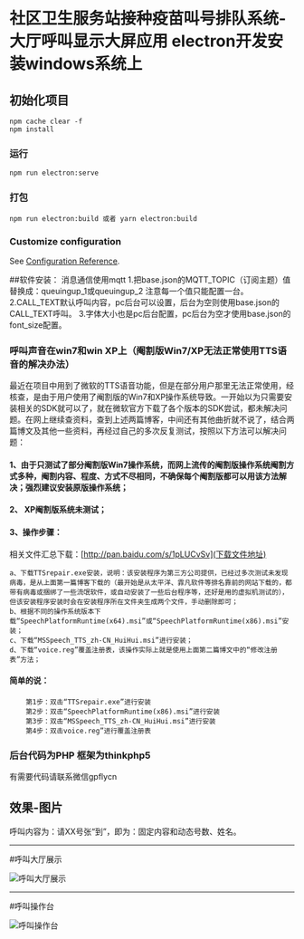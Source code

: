 # 社区卫生服务站接种疫苗叫号排队系统-大厅呼叫显示大屏应用 electron开发安装windows系统上

## 初始化项目
```
npm cache clear -f
npm install
```

### 运行
```
npm run electron:serve
```

### 打包
```
npm run electron:build 或者 yarn electron:build
```

### Customize configuration
See [Configuration Reference](https://cli.vuejs.org/config/).

##软件安装：
消息通信使用mqtt
1.把base.json的MQTT_TOPIC（订阅主题）值替换成：queuingup_1或queuingup_2 注意每一个值只能配置一台。
2.CALL_TEXT默认呼叫内容，pc后台可以设置，后台为空则使用base.json的CALL_TEXT呼叫。
3.字体大小也是pc后台配置，pc后台为空才使用base.json的font_size配置。
### 呼叫声音在win7和win XP上（阉割版Win7/XP无法正常使用TTS语音的解决办法）
最近在项目中用到了微软的TTS语音功能，但是在部分用户那里无法正常使用，经核查，是由于用户使用了阉割版的Win7和XP操作系统导致。一开始以为只需要安装相关的SDK就可以了，就在微软官方下载了各个版本的SDK尝试，都未解决问题。在网上继续查资料，查到上述两篇博客，中间还有其他曲折就不说了，结合两篇博文及其他一些资料，再经过自己的多次反复测试，按照以下方法可以解决问题：

#### 1、由于只测试了部分阉割版Win7操作系统，而网上流传的阉割版操作系统阉割方式多种，阉割内容、程度、方式不尽相同，不确保每个阉割版都可以用该方法解决；强烈建议安装原版操作系统；

#### 2、 XP阉割版系统未测试；

#### 3、操作步骤：
  相关文件汇总下载：[http://pan.baidu.com/s/1pLUCvSv](下载文件地址)
  
    
    a、下载TTSrepair.exe安装，说明：该安装程序为第三方公司提供，已经过多次测试未发现病毒，是从上面第一篇博客下载的（最开始是从太平洋、霏凡软件等排名靠前的网站下载的，都带有病毒或捆绑了一些流氓软件，或自动安装了一些后台程序等，还好是用的虚拟机测试的），但该安装程序安装时会在安装程序所在文件夹生成两个文件，手动删除即可；
    b、根据不同的操作系统版本下载“SpeechPlatformRuntime(x64).msi”或“SpeechPlatformRuntime(x86).msi”安装；
    c、下载“MSSpeech_TTS_zh-CN_HuiHui.msi”进行安装；
    d、下载“voice.reg”覆盖注册表，该操作实际上就是使用上面第二篇博文中的“修改注册表”方法；
#### 简单的说：
        第1步：双击“TTSrepair.exe”进行安装
        第2步：双击“SpeechPlatformRuntime(x86).msi”进行安装
        第3步：双击“MSSpeech_TTS_zh-CN_HuiHui.msi”进行安装
        第4步：双击voice.reg”进行覆盖注册表

 

### 后台代码为PHP 框架为thinkphp5
有需要代码请联系微信gpflycn
## 效果-图片
呼叫内容为：请XX号张“到”，即为：固定内容和动态号数、姓名。
***
#呼叫大厅展示

![呼叫大厅展示](https://zy.linbint.com/common/uploadfile/getimage?url=resource/uploads/20220723/1658510006_show_img.jpg)
***
#呼叫操作台

![呼叫操作台](https://zy.linbint.com/common/uploadfile/getimage?url=resource/uploads/20220723/1658510140_do_img.jpg)

